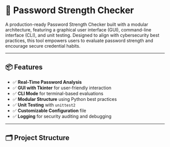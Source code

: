 # 🔐 Password Strength Checker

A production-ready Password Strength Checker built with a modular architecture, featuring a graphical user interface (GUI), command-line interface (CLI), and unit testing. Designed to align with cybersecurity best practices, this tool empowers users to evaluate password strength and encourage secure credential habits.

---

## 📦 Features

- ✅ **Real-Time Password Analysis**
- ✅ **GUI with Tkinter** for user-friendly interaction
- ✅ **CLI Mode** for terminal-based evaluations
- ✅ **Modular Structure** using Python best practices
- ✅ **Unit Testing** with `unittest2`
- ✅ **Customizable Configuration** file
- ✅ **Logging** for security auditing and debugging

---

## 🗂️ Project Structure

